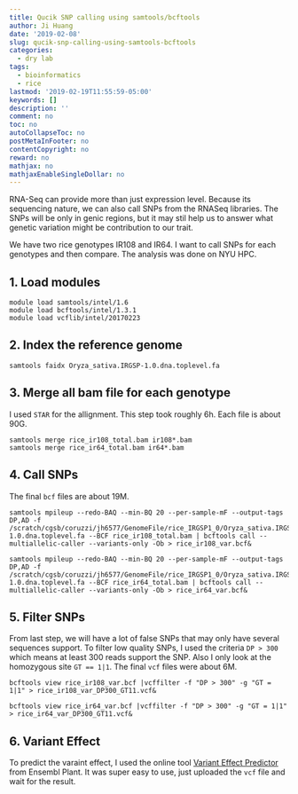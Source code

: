 ```yaml
---
title: Qucik SNP calling using samtools/bcftools
author: Ji Huang
date: '2019-02-08'
slug: qucik-snp-calling-using-samtools-bcftools
categories:
  - dry lab
tags:
  - bioinformatics
  - rice
lastmod: '2019-02-19T11:55:59-05:00'
keywords: []
description: ''
comment: no
toc: no
autoCollapseToc: no
postMetaInFooter: no
contentCopyright: no
reward: no
mathjax: no
mathjaxEnableSingleDollar: no
---
```


RNA-Seq can provide more than just expression level. Because its sequencing nature, we can also call SNPs from the RNASeq libraries. The SNPs will be only in genic regions, but it may stil help us to answer what genetic variation might be contribution to our trait.

<!--more-->

We have two rice genotypes IR108 and IR64. I want to call SNPs for each genotypes and then compare. The analysis was done on NYU HPC.

## 1. Load modules

```shell
module load samtools/intel/1.6
module load bcftools/intel/1.3.1
module load vcflib/intel/20170223
```

## 2. Index the reference genome

```shell
samtools faidx Oryza_sativa.IRGSP-1.0.dna.toplevel.fa
```

## 3. Merge all bam file for each genotype

I used `STAR` for the allignment. This step took roughly 6h. Each file is about 90G.

```shell
samtools merge rice_ir108_total.bam ir108*.bam 
samtools merge rice_ir64_total.bam ir64*.bam 
```

## 4. Call SNPs

The final `bcf` files are about 19M.

```shell
samtools mpileup --redo-BAQ --min-BQ 20 --per-sample-mF --output-tags DP,AD -f /scratch/cgsb/coruzzi/jh6577/GenomeFile/rice_IRGSP1_0/Oryza_sativa.IRGSP-1.0.dna.toplevel.fa --BCF rice_ir108_total.bam | bcftools call --multiallelic-caller --variants-only -Ob > rice_ir108_var.bcf&

samtools mpileup --redo-BAQ --min-BQ 20 --per-sample-mF --output-tags DP,AD -f /scratch/cgsb/coruzzi/jh6577/GenomeFile/rice_IRGSP1_0/Oryza_sativa.IRGSP-1.0.dna.toplevel.fa --BCF rice_ir64_total.bam | bcftools call --multiallelic-caller --variants-only -Ob > rice_ir64_var.bcf&
```

## 5. Filter SNPs

From last step, we will have a lot of false SNPs that may only have several sequences support. To filter low quality SNPs, I used the criteria `DP > 300` which means at least 300 reads support the SNP. Also I only look at the homozygous site `GT == 1|1`. The final `vcf` files were about 6M.

```shell
bcftools view rice_ir108_var.bcf |vcffilter -f "DP > 300" -g "GT = 1|1" > rice_ir108_var_DP300_GT11.vcf&

bcftools view rice_ir64_var.bcf |vcffilter -f "DP > 300" -g "GT = 1|1" > rice_ir64_var_DP300_GT11.vcf&
```

## 6. Variant Effect

To predict the varaint effect, I used the online tool [Variant Effect Predictor](http://plants.ensembl.org/Oryza_sativa/Tools/VEP?db=core) from Ensembl Plant. It was super easy to use, just uploaded the `vcf` file and wait for the result.




